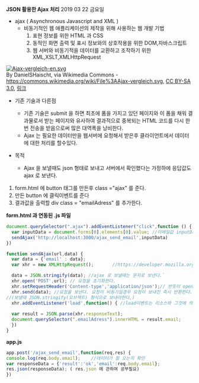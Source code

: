 **JSON 활용한 Ajax 처리** 												2019 03 22 금요일 

- ajax ( Asynchronous Javascript and XML ) 
  - 비동기적인 웹 애플리케이션의 제작을 위해 사용하는 웹 개발 기법
    1. 표현 정보를 위한 HTML 과 CSS
    2. 동적인 화면 출력 및 표시 정보와의 상호작용을 위한 DOM,자바스크립트
    3. 웹 서버와 비동기적을 데이터를 교환하고 조작하기 위한 XML,XSLT,XMLHttpRequest

<p><a href="https://commons.wikimedia.org/wiki/File:Ajax-vergleich-en.svg#/media/File:Ajax-vergleich-en.svg"><img src="https://upload.wikimedia.org/wikipedia/commons/thumb/0/0b/Ajax-vergleich-en.svg/1200px-Ajax-vergleich-en.svg.png" alt="Ajax-vergleich-en.svg"></a><br>By DanielSHaischt, via Wikimedia Commons - <a class="external free" href="https://commons.wikimedia.org/wiki/File%3AAjax-vergleich.svg">https://commons.wikimedia.org/wiki/File%3AAjax-vergleich.svg</a>, <a href="https://creativecommons.org/licenses/by-sa/3.0" title="Creative Commons Attribution-Share Alike 3.0">CC BY-SA 3.0</a>, <a href="https://commons.wikimedia.org/w/index.php?curid=29724785">링크</a></p>

- 기존 기술과 다른점
  - 기존 기술은 submit 을 하면 최초에 폼을 가지고 있던 페이지와 이 폼을 채워 결과물로서 받는 페이지와 유사하여 결과적으로 중복되는 HTML 코드를 다시 한번 전송을 받음으로써 많은 대역폭을 낭비한다.
  - Ajax 는 필요한 데이터만을 웹서버에 요청해서 받은후 클라이언트에서 데이터에 대한 처리를 할수있다.



- 목적 
  - Ajax 을 보낼때도 json 형태로 보내고 서버에서 확인했다는 가정하에 응답값도 ajax 로 보낸다.

1. form.html 에 button 태그를 만든후 class ="ajax" 를 준다.
2. 만든 button 에 클릭이벤트를 준다 
3. 결과값을 출력할 div class = "emailAdress" 를 추가한다.

**form.html 과 연동된 .js 파일**

```javascript
document.querySelector(".ajax").addEventListener("click",function () {
  var inputData = document.forms[0].elements[0].value; //이메일값 inputData 에 저장
  sendAjax('http://localhost:3000/ajax_send_email',inputData)
})

function sendAjax(url,data) {
  var data = {'email' : data};
  var xhr = new XMLHttpRequest();    	//https://developer.mozilla.org/ko/docs/XMLHttpRequest`

  data = JSON.stringify(data); //ajax 로 보낼떄는 문자로 보낸다.`
  xhr.open('POST',url); // 요청을 초기화한다.
  xhr.setRequestHeader('Content-type','application/json');// 반듯이 open 이후에 설정되며 send 이전에 호출되어야한다.
  xhr.send(data); //요청을 보낸다. 요청이 비동기일경우 요청이 보내진 즉시 반환한다.
//(보낼때 JSON.stringify(오브젝트) 형식으로 보내야한다,)
  xhr.addEventListener('load',function() { //load이벤트는 리소스와 그것에 의존하는 리소스들의 로딩이 완료되면 실행한다.
    
  var result = JSON.parse(xhr.responseText);
  document.querySelector(".emailAdress").innerHTML = result.email;
  })
}
```

**app.js** 

```javascript
app.post('/ajax_send_email',function(req,res) {
console.log(req.body.email); 	//데이터가 잘 오는지 확인
var responseData = {'result':'ok','email':req.body.email};
res.json(responseData); ( res.json 에 관하여 공부필요)
})
```

